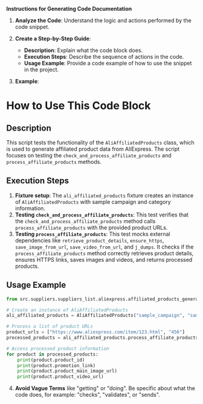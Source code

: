 **Instructions for Generating Code Documentation**

1. **Analyze the Code**: Understand the logic and actions performed by the code snippet.

2. **Create a Step-by-Step Guide**:
    - **Description**: Explain what the code block does.
    - **Execution Steps**: Describe the sequence of actions in the code.
    - **Usage Example**: Provide a code example of how to use the snippet in the project.

3. **Example**:

How to Use This Code Block
=========================================================================================

Description
-------------------------
This script tests the functionality of the `AliAffiliatedProducts` class, which is used to generate affiliated product data from AliExpress. The script focuses on testing the `check_and_process_affiliate_products` and `process_affiliate_products` methods.

Execution Steps
-------------------------
1. **Fixture setup**: The `ali_affiliated_products` fixture creates an instance of `AliAffiliatedProducts` with sample campaign and category information.
2. **Testing `check_and_process_affiliate_products`**: This test verifies that the `check_and_process_affiliate_products` method calls `process_affiliate_products` with the provided product URLs.
3. **Testing `process_affiliate_products`**: This test mocks external dependencies like `retrieve_product_details`, `ensure_https`, `save_image_from_url`, `save_video_from_url`, and `j_dumps`. It checks if the `process_affiliate_products` method correctly retrieves product details, ensures HTTPS links, saves images and videos, and returns processed products.

Usage Example
-------------------------

```python
from src.suppliers.suppliers_list.aliexpress.affiliated_products_generator import AliAffiliatedProducts

# Create an instance of AliAffiliatedProducts
ali_affiliated_products = AliAffiliatedProducts("sample_campaign", "sample_category", "EN", "USD")

# Process a list of product URLs
product_urls = ["https://www.aliexpress.com/item/123.html", "456"]
processed_products = ali_affiliated_products.process_affiliate_products(product_urls)

# Access processed product information
for product in processed_products:
    print(product.product_id)
    print(product.promotion_link)
    print(product.product_main_image_url)
    print(product.product_video_url)
```

4. **Avoid Vague Terms** like "getting" or "doing". Be specific about what the code does, for example: "checks", "validates", or "sends".
